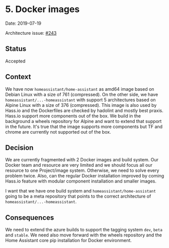 
# 5. Docker images

Date: 2019-07-19

Architecture issue: [#243](https://github.com/home-assistant/architecture/issues/243)

## Status

Accepted

## Context

We have now `homeassistant/home-assistant` as amd64 image based on Debian Linux with a size of 761 (compressed). On the other side, we have `homeassistant/...-homeassistant` with support 5 architectures based on Alpine Linux with a size of 376 (compressed). This image is also used by Hass.io and the Dockerfiles are checked by hadolint and mostly best praxis. Hass.io support more components out of the box. We build in the background a wheels repository for Alpine and want to extend that support in the future. It's true that the image supports more components but TF and chrome are currently not supported out of the box.

## Decision

We are currently fragmented with 2 Docker images and build system. Our Docker team and resource are very limited and we should focus all our resource to one Project/image system. Otherwise, we need to solve every problem twice. Also, can the regular Docker installation improved by coming Hass.io feature with modular component installation and smaller images.

I want that we have one build system and `homeassistant/home-assistant` going to be a meta repository that points to the correct architecture of `homeassistant/...-homeassistant`.

## Consequences

We need to extend the azure builds to support the tagging system `dev`, `beta` and `stable`.  We need also move forward with the wheels repository and the Home Assistant core pip installation for Docker environment.
